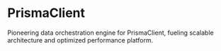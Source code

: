 # PrismaClient
Pioneering data orchestration engine for PrismaClient, fueling scalable architecture and optimized performance platform.
